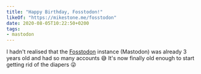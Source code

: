 ```yaml
---
title: "Happy Birthday, Fosstodon!"
likeOf: "https://mikestone.me/fosstodon"
date: 2020-08-05T10:22:50+0200
tags:
- mastodon
---
```

I hadn't realised that the [Fosstodon](https://fosstodon.org/about) instance (Mastodon) was already 3 years old and had so many accounts 😅 It's now finally old enough to start getting rid of the diapers 😜